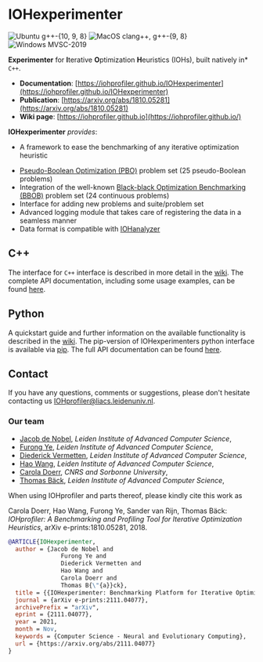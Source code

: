 # IOHexperimenter

![Ubuntu g++-{10, 9, 8}](https://github.com/IOHprofiler/IOHexperimenter/workflows/Ubuntu/badge.svg)
![MacOS clang++, g++-{9, 8}](https://github.com/IOHprofiler/IOHexperimenter/workflows/MacOS/badge.svg)
![Windows MVSC-2019](https://github.com/IOHprofiler/IOHexperimenter/workflows/Windows/badge.svg)

**Experimenter** for **I**terative **O**ptimization **H**euristics (IOHs), built natively in* `C++`.

* **Documentation**: [https://iohprofiler.github.io/IOHexperimenter](https://iohprofiler.github.io/IOHexperimenter)
* **Publication**: [https://arxiv.org/abs/1810.05281](https://arxiv.org/abs/1810.05281)
* **Wiki page**: [https://iohprofiler.github.io](https://iohprofiler.github.io/)

**IOHexperimenter** *provides*:

* A framework to ease the benchmarking of any iterative optimization heuristic
<!-- * Continuous and discrete benchmarking problems -->
* [Pseudo-Boolean Optimization (PBO)](https://iohprofiler.github.io/IOHproblem/) problem set (25 pseudo-Boolean problems)
* Integration of the well-known [Black-black Optimization Benchmarking (BBOB)](https://github.com/numbbo/coco) problem set (24 continuous problems)
* Interface for adding new problems and suite/problem set
* Advanced logging module that takes care of registering the data in a seamless manner
* Data format is compatible with [IOHanalyzer](https://github.com/IOHprofiler/IOHanalyzer)

## C++

The interface for `C++` interface is described in more detail in the [wiki](https://iohprofiler.github.io/IOHexp/Cpp/). The complete API documentation, including some usage examples, can be found [here](https://iohprofiler.github.io/IOHexperimenter/cpp).

## Python

A quickstart guide and further information on the available functionality is described in the [wiki](https://iohprofiler.github.io/IOHexp/python/). The pip-version of IOHexperimenters python interface is available via [pip](https://pypi.org/project/ioh).
The full API documentation can be found [here](https://iohprofiler.github.io/IOHexperimenter/python). 

## Contact

If you have any questions, comments or suggestions, please don't hesitate contacting us <IOHprofiler@liacs.leidenuniv.nl>.

### Our team

* [Jacob de Nobel](https://www.universiteitleiden.nl/en/staffmembers/jacob-de-nobel), *Leiden Institute of Advanced Computer Science*,
* [Furong Ye](https://www.universiteitleiden.nl/en/staffmembers/furong-ye#tab-1), *Leiden Institute of Advanced Computer Science*,
* [Diederick Vermetten](https://www.universiteitleiden.nl/en/staffmembers/diederick-vermetten#tab-1), *Leiden Institute of Advanced Computer Science*,
* [Hao Wang](https://www.universiteitleiden.nl/en/staffmembers/hao-wang#tab-1), *Leiden Institute of Advanced Computer Science*,
* [Carola Doerr](http://www-desir.lip6.fr/~doerr/), *CNRS and Sorbonne University*,
* [Thomas Bäck](https://www.universiteitleiden.nl/en/staffmembers/thomas-back#tab-1), *Leiden Institute of Advanced Computer Science*,

When using IOHprofiler and parts thereof, please kindly cite this work as

Carola Doerr, Hao Wang, Furong Ye, Sander van Rijn, Thomas Bäck: *IOHprofiler: A Benchmarking and Profiling Tool for Iterative Optimization Heuristics*, arXiv e-prints:1810.05281, 2018.

```bibtex
@ARTICLE{IOHexperimenter,
  author = {Jacob de Nobel and
               Furong Ye and
               Diederick Vermetten and
               Hao Wang and
               Carola Doerr and
               Thomas B{\"{a}}ck},
  title = {{IOHexperimenter: Benchmarking Platform for Iterative Optimization Heuristics}},
  journal = {arXiv e-prints:2111.04077},
  archivePrefix = "arXiv",
  eprint = {2111.04077},
  year = 2021,
  month = Nov,
  keywords = {Computer Science - Neural and Evolutionary Computing},
  url = {https://arxiv.org/abs/2111.04077}
}
```
